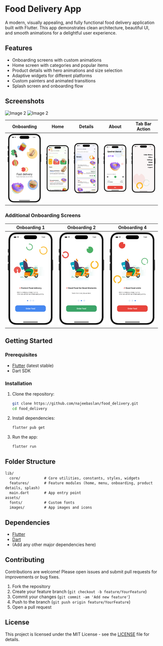# Food Delivery App

A modern, visually appealing, and fully functional food delivery application built with Flutter. This app demonstrates clean architecture, beautiful UI, and smooth animations for a delightful user experience.

## Features

- Onboarding screens with custom animations
- Home screen with categories and popular items
- Product details with hero animations and size selection
- Adaptive widgets for different platforms
- Custom painters and animated transitions
- Splash screen and onboarding flow

## Screenshots

  <td><img src="https://firebasestorage.googleapis.com/v0/b/weddinghallbooking-2ba28.appspot.com/o/protiflio_images%2Ffood-delivery.webp?alt=media&token=4c57f023-57d9-4b36-b751-dc9dfb9eb5b0" alt="Image 2"></td>
  <td><img src="https://firebasestorage.googleapis.com/v0/b/weddinghallbooking-2ba28.appspot.com/o/protiflio_images%2Ffood-delivery-onboarding.webp?alt=media&token=c82f0015-d8fe-4c19-a491-d0a592be627a" alt="Image 2"></td>

| Onboarding | Home | Details | About | Tab Bar Action |
|------------|------|---------|-------|----------------|
| ![Onboarding](screenshots/onboarding-food-delevary.png) | ![Home](screenshots/home-food-delevary.png) | ![Details](screenshots/details-food-delevary.png) | ![About](screenshots/about-food-delevary.png) | ![Tab Bar](screenshots/tab-bar-action-food-delevary.png) |

### Additional Onboarding Screens

| Onboarding 1 | Onboarding 2 | Onboarding 4 |
|--------------|--------------|--------------|
| ![Onboarding1](screenshots/onboarding1-food-delevary.png) | ![Onboarding2](screenshots/onboarding2-food-delevary.png) | ![Onboarding4](screenshots/onboarding4-food-delevary.png) |

## Getting Started

### Prerequisites
- [Flutter](https://flutter.dev/docs/get-started/install) (latest stable)
- Dart SDK

### Installation

1. Clone the repository:
   ```bash
   git clone https://github.com/najeebaslan/food_delivery.git
   cd food_delivery
   ```
2. Install dependencies:
   ```bash
   flutter pub get
   ```
3. Run the app:
   ```bash
   flutter run
   ```

## Folder Structure

```
lib/
  core/           # Core utilities, constants, styles, widgets
  features/       # Feature modules (home, menu, onboarding, product details, splash)
  main.dart       # App entry point
assets/
  fonts/          # Custom fonts
  images/         # App images and icons
```

## Dependencies
- [Flutter](https://flutter.dev/)
- [Dart](https://dart.dev/)
- (Add any other major dependencies here)

## Contributing

Contributions are welcome! Please open issues and submit pull requests for improvements or bug fixes.

1. Fork the repository
2. Create your feature branch (`git checkout -b feature/YourFeature`)
3. Commit your changes (`git commit -am 'Add new feature'`)
4. Push to the branch (`git push origin feature/YourFeature`)
5. Open a pull request

## License

This project is licensed under the MIT License - see the [LICENSE](LICENSE) file for details.
